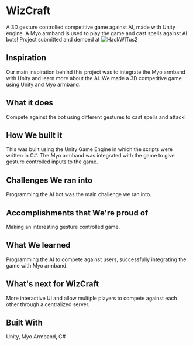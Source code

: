 # WizCraft
A 3D gesture controlled competitive game against AI, made with Unity engine. A Myo armband is used to play the game and cast spells against AI bots!
Project submitted and demoed at ![HackWITus2](https://devpost.com/software/wizcraft)

## Inspiration

Our main inspiration behind this project was to integrate the Myo armband with Unity and learn more about the AI. We made a 3D competitive game using Unity and Myo armband.

## What it does

Compete against the bot using different gestures to cast spells and attack!

## How We built it

This was built using the Unity Game Engine in which the scripts were written in C#. The Myo armband was integrated with the game to give gesture controlled inputs to the game.

## Challenges We ran into

Programming the AI bot was the main challenge we ran into.

## Accomplishments that We're proud of

Making an interesting gesture controlled game.

## What We learned

Programming the AI to compete against users, successfully integrating the game with Myo armband.

## What's next for WizCraft

More interactive UI and allow multiple players to compete against each other through a centralized server.

## Built With

Unity, Myo Armband, C#
